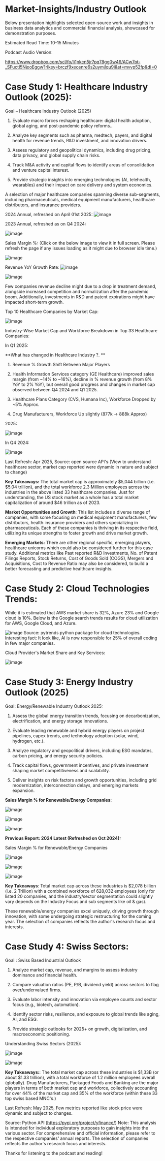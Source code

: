 # Market-Insights/Industry Outlook

Below presentation highlights selected open-source work and insights in business data analytics and commercial financial analysis, showcased for demonstration purposes.

Estimated Read Time: 10-15 Minutes

Podcast Audio Version: 

https://www.dropbox.com/scl/fo/li1pkcn5jr7pq78gg0w46/ACw7pt-_SFuctI5NjooEggw?rlkey=brczf9xeosnre6s2uymjlqu9i&st=mvvp52fp&dl=0

# **Case Study 1: Healthcare Industry Outlook (2025):**

Goal – Healthcare Industry Outlook (2025)
1. Evaluate macro forces reshaping healthcare: digital health adoption, global aging, and post-pandemic policy reforms..

2. Analyze key segments such as pharma, medtech, payers, and digital health for revenue trends, R&D investment, and innovation drivers.

3. Assess regulatory and geopolitical dynamics, including drug pricing, data privacy, and global supply chain risks.

4. Track M&A activity and capital flows to identify areas of consolidation and venture capital interest.

5. Provide strategic insights into emerging technologies (AI, telehealth, wearables) and their impact on care delivery and system economics.

A selection of major healthcare companies spanning diverse sub-segments, including pharmaceuticals, medical equipment manufacturers, healthcare distributors, and insurance providers.

2024 Annual, refreshed on April 01st 2025:
![image](https://github.com/user-attachments/assets/23ea2a08-1b00-43f1-9797-08f379013621)


2023 Annual, refreshed as on Q4 2024:

![image](https://github.com/user-attachments/assets/3192e4a4-6477-41b7-99f4-f708b6f1be94)

Sales Margin %: (Click on the below image to view it in full screen. Please refresh the page if any issues loading as it might due to browser idle time.)

![image](https://github.com/user-attachments/assets/e38922c7-732e-4acb-88bd-1c4fa50acb13)


Revenue YoY Growth Rate:
![image](https://github.com/user-attachments/assets/057b5e25-d726-4e44-9a6b-d7149ed5f0cf)

![image](https://github.com/user-attachments/assets/45c657fe-1320-483d-be84-553db1d1975f)

Few companies revenue decline might due to a drop in treatment demand, alongside increased competition and normalization after the pandemic boom. Additionally, investments in R&D and patent expirations might have impacted short-term growth.

Top 10 Healthcare Companies by Market Cap: 

![image](https://github.com/user-attachments/assets/e158552a-27f5-4d8d-8698-3407eada8b57)

Industry-Wise Market Cap and Workforce Breakdown in Top 33 Healthcare Companies:

In Q1 2025:

**What has changed in Healthcare Industry ?. **

1. Revenue % Growth Shift Between Major Players
  
2. Health Information Services category (GE Healthcare) improved sales margin (from ~14% to ~16%), decline in % revenue growth (from 8% YoY to 2% YoY), but overall good progress and changes in market cap observed between Q4 2024 and Q1 2025. 

3. Healthcare Plans Category (CVS, Humana Inc), Workforce Dropped by ~5% Approx.

4. Drug Manufacturers, Workforce Up slightly (877k → 888k Approx)
   
2025: 

![image](https://github.com/user-attachments/assets/67c02a90-a691-41f8-85fd-0fd7e3604f45)


In Q4 2024: 

![image](https://github.com/user-attachments/assets/d9296762-8b15-47b8-b414-3063205593d0)

Last Refresh: Apr 2025, Source: open source API's (View to understand healthcare sector, market cap reported were dynamic in nature and subject to change)

**Key Takeaways:** The total market cap is approximately $5,044 billion (i.e. $5.04 trillion), and the total workforce 2.3 Million employees across the industries in the above listed 33 healthcare companies. Just for understanding, the US stock market as a whole has a total market capitalization of around $46 trillion as of 2023.

**Market Opportunities and Growth**: This list includes a diverse range of companies, with some focusing on medical equipment manufacturers, few distributors, health insurance providers and others specializing in pharmaceuticals. Each of these companies is thriving in its respective field, utilizing its unique strengths to foster growth and drive market growth. 

**Emerging Markets:** There are other regional specific, emerging players, healthcare unicorns which could also be considered further for this case study. Additional metrics like Past reported R&D Investments, No. of Patent Filings Reports, Stock Returns, Cost of Goods Sold (COGS), Mergers and Acquisitions, Cost to Revenue Ratio may also be considered, to build a better forecasting and predictive healthcare insights. 

# **Case Study 2: Cloud Technologies Trends:**

While it is estimated that AWS market share is 32%, Azure 23% and Google cloud is 10%. Below is the Google search trends results for cloud utilization for AWS, Google Cloud, and Azure.

![image](https://github.com/user-attachments/assets/d6e9115f-e91b-47f3-b471-83a13355ee70)
    Source: pytrends python package for cloud technologies.
Interesting fact: It look like, AI is now responsible for 25% of overall coding in few major companies. 

Cloud Provider's Market Share and Key Services:

![image](https://github.com/user-attachments/assets/60818517-2a35-4404-88ab-fc2b005f9883)



# **Case Study 3: Energy Industry Outlook** (2025)

Goal: Energy/Renewable Industry Outlook 2025:

1. Assess the global energy transition trends, focusing on decarbonization, electrification, and energy storage innovations.

2. Evaluate leading renewable and hybrid energy players on project pipelines, capex trends, and technology adoption (solar, wind, hydrogen, etc.).

3. Analyze regulatory and geopolitical drivers, including ESG mandates, carbon pricing, and energy security policies.

4. Track capital flows, government incentives, and private investment shaping market competitiveness and scalability.

5. Deliver insights on risk factors and growth opportunities, including grid modernization, interconnection delays, and emerging markets expansion.

**Sales Margin % for Renewable/Energy Companies:**

![image](https://github.com/user-attachments/assets/89be7120-ae7b-4edd-a775-1874895faee0)

![image](https://github.com/user-attachments/assets/94f0e259-14da-4c18-9fba-013e4a5a6abe)

![image](https://github.com/user-attachments/assets/52b35cba-7f7f-45a8-8dac-d380ea8d2278)


 **Previous Report: 2024 Latest (Refreshed on Oct 2024):**
 
Sales Margin % for Renewable/Energy Companies

![image](https://github.com/user-attachments/assets/eabe0d09-4907-4801-ad64-da9ec7d7fcbb)


![image](https://github.com/user-attachments/assets/56e2a7c1-3491-40b8-8f4e-a3af6046991b)

![image](https://github.com/user-attachments/assets/33f67a1a-74e0-48d0-a1ab-940a1c3627fe)


**Key Takeaways**: Total market cap across these industries is $2,078 billion (i.e. 2 Trillion) with a combined workforce of 628,032 employees (only for listed 20 companies, and the industry/sector segmentation could slightly vary depends on the Industry Focus and sub segments like oil & gas). 

These renewable/energy companies excel uniquely, driving growth through innovation, with some undergoing strategic restructuring for the coming year. The selection of companies reflects the author's research focus and interests.


# **Case Study 4: Swiss Sectors:**

Goal : Swiss Based Industrial Outlook

1. Analyze market cap, revenue, and margins to assess industry dominance and financial health.

2. Compare valuation ratios (PE, P/B, dividend yield) across sectors to flag over/undervalued firms.

3. Evaluate labor intensity and innovation via employee counts and sector focus (e.g., biotech, automation).

4. Identify sector risks, resilience, and exposure to global trends like aging, AI, and ESG.

5. Provide strategic outlooks for 2025+ on growth, digitalization, and macroeconomic positioning.

Understanding Swiss Sectors (2025):

![image](https://github.com/user-attachments/assets/537046ed-08bd-45c5-9487-0293397510a0)

![image](https://github.com/user-attachments/assets/8a62eb6f-c15a-4901-9d11-c879da409130)

**Key Takeaways:**: The total market cap across these industries is $1,33B (or about $1.33 trillion), with a total workforce of 1.2 million employees overall (globally). Drug Manufacturers, Packaged Foods and Banking are the major players in terms of both market cap and workforce, collectively accounting for over 44% of the market cap and 35% of the workforce (within these 33 top swiss based MNC's.) 

Last Refresh: May 2025, Few metrics reported like stock price were dynamic and subject to changes.

Source: Python API (https://pypi.org/project/yfinance/)
Note: This analysis is intended for individual exploratory purposes to gain insights into the various sector. For comprehensive and official information, please refer to the respective companies' annual reports. The selection of companies reflects the author's research focus and interests.

Thanks for listening to the podcast and reading!


